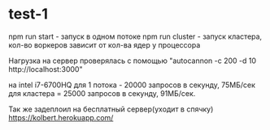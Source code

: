 # test-1

npm run start  - запуск в одном потоке
npm run cluster  - запуск кластера, кол-во воркеров зависит от кол-ва ядер у процессора

Нагрузка на сервер проверялась с помощью  "autocannon -c 200 -d 10 http://localhost:3000"

на intel i7-6700HQ
для 1 потока - 20000 запросов в секунду, 75МБ/сек
для кластера = 25000 запросов в секунду, 91МБ/сек.

Так же задеплоил на бесплатный сервер(уходит в спячку)
https://kolbert.herokuapp.com/
